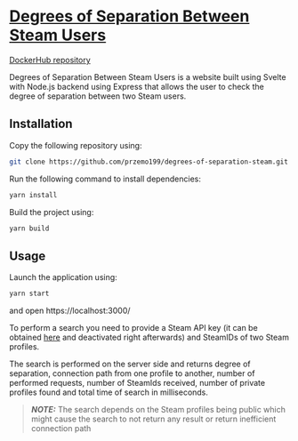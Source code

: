 # [Degrees of Separation Between Steam Users](https://degrees-of-separation-steam.herokuapp.com/)  

[DockerHub repository](https://hub.docker.com/repository/docker/przemo199/degrees-of-separation-steam)

Degrees of Separation Between Steam Users is a website built using Svelte with Node.js backend using Express that allows the user to check the degree of separation between two Steam users.

## Installation

Copy the following repository using:

```bash 
git clone https://github.com/przemo199/degrees-of-separation-steam.git
```

Run the following command to install dependencies:

```bash
yarn install
```

Build the project using:

```bash
yarn build
```

## Usage

Launch the application using:

```bash
yarn start
```

and open https://localhost:3000/


To perform a search you need to provide a Steam API key (it can be obtained [here](https://steamcommunity.com/dev/apikey) and deactivated right afterwards) and SteamIDs of two Steam profiles.  

The search is performed on the server side and returns degree of separation, connection path from one profile to another, number of performed requests, number of SteamIds received, number of private profiles found and total time of search in milliseconds.

>**_NOTE:_** The search depends on the Steam profiles being public which might cause the search to not return any result or return inefficient connection path

